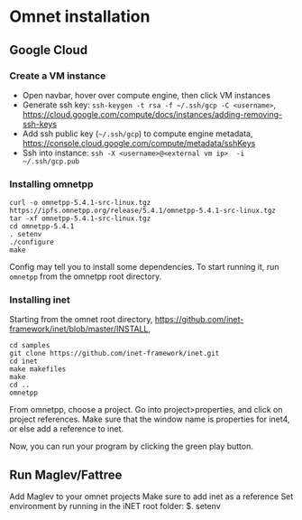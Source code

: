 # Omnet installation

## Google Cloud
### Create a VM instance
* Open navbar, hover over compute engine, then click VM instances
* Generate ssh key: `ssh-keygen -t rsa -f ~/.ssh/gcp -C <username>`, https://cloud.google.com/compute/docs/instances/adding-removing-ssh-keys
* Add ssh public key (`~/.ssh/gcp`) to compute engine metadata, https://console.cloud.google.com/compute/metadata/sshKeys
* Ssh into instance: `ssh -X <username>@<external vm ip>  -i ~/.ssh/gcp.pub`

### Installing omnetpp
```
curl -o omnetpp-5.4.1-src-linux.tgz https://ipfs.omnetpp.org/release/5.4.1/omnetpp-5.4.1-src-linux.tgz
tar -xf omnetpp-5.4.1-src-linux.tgz
cd omnetpp-5.4.1
. setenv
./configure
make
```
Config may tell you to install some dependencies. To start running it, run `omnetpp` from the omnetpp root directory.

### Installing inet
Starting from the omnet root directory, https://github.com/inet-framework/inet/blob/master/INSTALL,
```
cd samples
git clone https://github.com/inet-framework/inet.git
cd inet
make makefiles
make
cd ..
omnetpp
```
From omnetpp, choose a project. Go into project>properties, and click on project references. Make sure that the window name is properties for inet4, or else add a reference to inet.

Now, you can run your program by clicking the green play button.


## Run Maglev/Fattree
Add Maglev to your omnet projects
Make sure to add inet as a reference
Set environment by running in the iNET root folder:
$. setenv 
